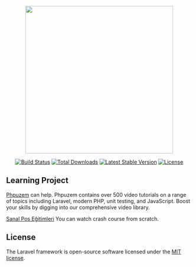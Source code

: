 <p align="center"><img src="https://phpuzem.com/_nuxt/img/a5c90b3.png" width="400"></p>

<p align="center">
<a href="https://travis-ci.org/laravel/framework"><img src="https://travis-ci.org/laravel/framework.svg" alt="Build Status"></a>
<a href="https://packagist.org/packages/laravel/framework"><img src="https://poser.pugx.org/laravel/framework/d/total.svg" alt="Total Downloads"></a>
<a href="https://packagist.org/packages/laravel/framework"><img src="https://poser.pugx.org/laravel/framework/v/stable.svg" alt="Latest Stable Version"></a>
<a href="https://packagist.org/packages/laravel/framework"><img src="https://poser.pugx.org/laravel/framework/license.svg" alt="License"></a>
</p>

## Learning Project

[Phpuzem](https://phpuzem.com) can help. Phpuzem contains over 500 video tutorials on a range of topics including Laravel, modern PHP, unit testing, and JavaScript. Boost your skills by digging into our comprehensive video library.

[Sanal Pos Eğitimleri](https://phpuzem.com/seri-dersler/sanal-pos-egitimleri) You can watch crash course from scratch.


## License

The Laravel framework is open-source software licensed under the [MIT license](https://opensource.org/licenses/MIT).

